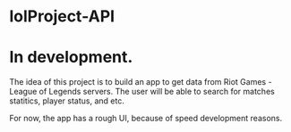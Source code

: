 # lolProject-API

# In development.

The idea of this project is to build an app to get data from Riot Games - League of Legends servers. 
The user will be able to search for matches statitics, player status, and etc.

For now, the app has a rough UI, because of speed development reasons.

